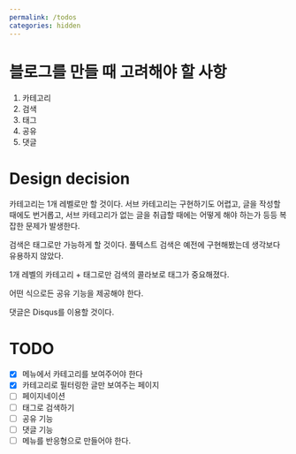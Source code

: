 ```yaml
---
permalink: /todos
categories: hidden
---
```

# 블로그를 만들 때 고려해야 할 사항

1. 카테고리
2. 검색
3. 태그
4. 공유
5. 댓글

# Design decision

카테고리는 1개 레벨로만 할 것이다. 서브 카테고리는 구현하기도 어렵고, 글을 작성할 때에도 번거롭고, 서브 카테고리가 없는 글을 취급할 때에는 어떻게 해야 하는가 등등 복잡한 문제가 발생한다.

검색은 태그로만 가능하게 할 것이다. 풀텍스트 검색은 예전에 구현해봤는데 생각보다 유용하지 않았다.

1개 레벨의 카테고리 + 태그로만 검색의 콜라보로 태그가 중요해졌다.

어떤 식으로든 공유 기능을 제공해야 한다.

댓글은 Disqus를 이용할 것이다.

# TODO

- [x] 메뉴에서 카테고리를 보여주어야 한다
- [x] 카테고리로 필터링한 글만 보여주는 페이지
- [ ] 페이지네이션
- [ ] 태그로 검색하기
- [ ] 공유 기능
- [ ] 댓글 기능
- [ ] 메뉴를 반응형으로 만들어야 한다.
